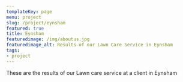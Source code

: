 ```yaml
---
templateKey: page
menu: project
slug: /project/eynsham
featured: true
title: Eynsham
featuredimage: /img/aboutus.jpg
featuredimage_alt: Results of our Lawn Care Service in Eynsham
tags:
- project
---
```

These are the results of our Lawn care service at a client in Eynsham


